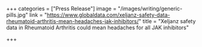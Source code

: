 +++
categories = ["Press Release"]
image = "/images/writing/generic-pills.jpg"
link = "https://www.globaldata.com/xeljanz-safety-data-rheumatoid-arthritis-mean-headaches-jak-inhibitors/"
title = "Xeljanz safety data in Rheumatoid Arthritis could mean headaches for all JAK inhibitors"

+++
